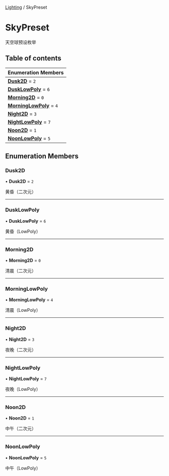 [Lighting](../groups/Core.Lighting.md) / SkyPreset

# SkyPreset <Badge type="tip" text="Enumeration" /> <Score text="SkyPreset" />

天空球预设枚举

## Table of contents

| Enumeration Members |
| :-----|
| **[Dusk2D](mw.SkyPreset.md#dusk2d)** = ``2`` <br> |
| **[DuskLowPoly](mw.SkyPreset.md#dusklowpoly)** = ``6`` <br> |
| **[Morning2D](mw.SkyPreset.md#morning2d)** = ``0`` <br> |
| **[MorningLowPoly](mw.SkyPreset.md#morninglowpoly)** = ``4`` <br> |
| **[Night2D](mw.SkyPreset.md#night2d)** = ``3`` <br> |
| **[NightLowPoly](mw.SkyPreset.md#nightlowpoly)** = ``7`` <br> |
| **[Noon2D](mw.SkyPreset.md#noon2d)** = ``1`` <br> |
| **[NoonLowPoly](mw.SkyPreset.md#noonlowpoly)** = ``5`` <br> |

## Enumeration Members

### Dusk2D <Score text="Dusk" /> 

• **Dusk2D** = ``2``

黄昏（二次元）

___

### DuskLowPoly <Score text="DuskLowPoly" /> 

• **DuskLowPoly** = ``6``

黄昏（LowPoly）

___

### Morning2D <Score text="Morning" /> 

• **Morning2D** = ``0``

清晨（二次元）

___

### MorningLowPoly <Score text="MorningLowPoly" /> 

• **MorningLowPoly** = ``4``

清晨（LowPoly）

___

### Night2D <Score text="Night" /> 

• **Night2D** = ``3``

夜晚（二次元）

___

### NightLowPoly <Score text="NightLowPoly" /> 

• **NightLowPoly** = ``7``

夜晚（LowPoly）

___

### Noon2D <Score text="Noon" /> 

• **Noon2D** = ``1``

中午（二次元）

___

### NoonLowPoly <Score text="NoonLowPoly" /> 

• **NoonLowPoly** = ``5``

中午（LowPoly）
